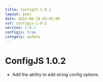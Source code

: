 ```yaml
---
title: ConfigJS 1.0.2
layout: post
date: 2024-06-19 02:05:00
ref: configjs-1-0-2
version: 1.0.2
configjs: true
category: update
---
```


# ConfigJS 1.0.2

- Add the ability to add string config options
